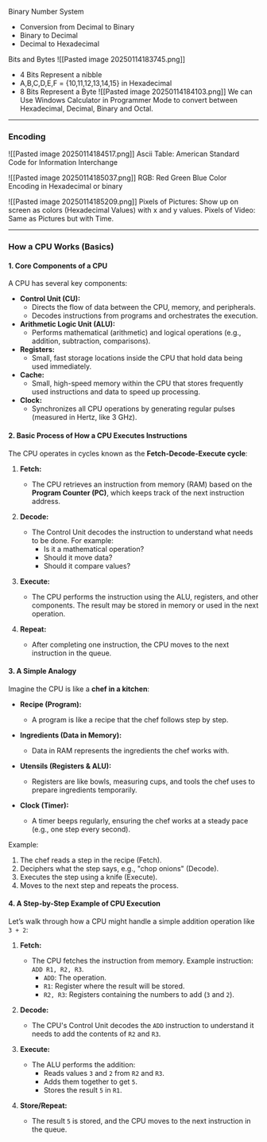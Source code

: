 Binary Number System
 - Conversion from Decimal to Binary
 - Binary to Decimal
 - Decimal to Hexadecimal

Bits and Bytes
![[Pasted image 20250114183745.png]]
 - 4 Bits Represent a nibble 
 - A,B,C,D,E,F = {10,11,12,13,14,15} in Hexadecimal
 - 8 Bits Represent a Byte
 ![[Pasted image 20250114184103.png]]
 We can Use Windows Calculator in Programmer Mode to convert between Hexadecimal, Decimal, Binary and Octal. 

---

### Encoding

![[Pasted image 20250114184517.png]]
Ascii Table: American Standard Code for Information Interchange

![[Pasted image 20250114185037.png]]
RGB: Red Green Blue Color Encoding in Hexadecimal or binary

![[Pasted image 20250114185209.png]]
Pixels of Pictures: Show up on screen as colors (Hexadecimal Values) with x and y values. 
Pixels of Video: Same as Pictures but with Time.

---

### **How a CPU Works (Basics)**

#### **1. Core Components of a CPU**

A CPU has several key components:

- **Control Unit (CU):**
    - Directs the flow of data between the CPU, memory, and peripherals.
    - Decodes instructions from programs and orchestrates the execution.
- **Arithmetic Logic Unit (ALU):**
    - Performs mathematical (arithmetic) and logical operations (e.g., addition, subtraction, comparisons).
- **Registers:**
    - Small, fast storage locations inside the CPU that hold data being used immediately.
- **Cache:**
    - Small, high-speed memory within the CPU that stores frequently used instructions and data to speed up processing.
- **Clock:**
    - Synchronizes all CPU operations by generating regular pulses (measured in Hertz, like 3 GHz).

#### **2. Basic Process of How a CPU Executes Instructions**

The CPU operates in cycles known as the **Fetch-Decode-Execute cycle**:

1. **Fetch:**
    
    - The CPU retrieves an instruction from memory (RAM) based on the **Program Counter (PC)**, which keeps track of the next instruction address.
2. **Decode:**
    
    - The Control Unit decodes the instruction to understand what needs to be done. For example:
        - Is it a mathematical operation?
        - Should it move data?
        - Should it compare values?
3. **Execute:**
    
    - The CPU performs the instruction using the ALU, registers, and other components. The result may be stored in memory or used in the next operation.
4. **Repeat:**
    
    - After completing one instruction, the CPU moves to the next instruction in the queue.

#### **3. A Simple Analogy**

Imagine the CPU is like a **chef in a kitchen**:

- **Recipe (Program):**
    
    - A program is like a recipe that the chef follows step by step.
- **Ingredients (Data in Memory):**
    
    - Data in RAM represents the ingredients the chef works with.
- **Utensils (Registers & ALU):**
    
    - Registers are like bowls, measuring cups, and tools the chef uses to prepare ingredients temporarily.
- **Clock (Timer):**
    
    - A timer beeps regularly, ensuring the chef works at a steady pace (e.g., one step every second).

Example:

1. The chef reads a step in the recipe (Fetch).
2. Deciphers what the step says, e.g., "chop onions" (Decode).
3. Executes the step using a knife (Execute).
4. Moves to the next step and repeats the process.

#### **4. A Step-by-Step Example of CPU Execution**

Let’s walk through how a CPU might handle a simple addition operation like `3 + 2`:

1. **Fetch:**
    
    - The CPU fetches the instruction from memory. Example instruction: `ADD R1, R2, R3`.
        - `ADD`: The operation.
        - `R1`: Register where the result will be stored.
        - `R2, R3`: Registers containing the numbers to add (`3` and `2`).
2. **Decode:**
    
    - The CPU's Control Unit decodes the `ADD` instruction to understand it needs to add the contents of `R2` and `R3`.
3. **Execute:**
    
    - The ALU performs the addition:
        - Reads values `3` and `2` from `R2` and `R3`.
        - Adds them together to get `5`.
        - Stores the result `5` in `R1`.
4. **Store/Repeat:**
    
    - The result `5` is stored, and the CPU moves to the next instruction in the queue.